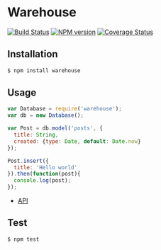 # Warehouse

[![Build Status](https://travis-ci.org/tommy351/warehouse.svg?branch=master)](https://travis-ci.org/tommy351/warehouse)  [![NPM version](https://badge.fury.io/js/warehouse.svg)](http://badge.fury.io/js/warehouse) [![Coverage Status](https://coveralls.io/repos/tommy351/warehouse/badge.svg?branch=master)](https://coveralls.io/r/tommy351/warehouse?branch=master)

## Installation

``` bash
$ npm install warehouse
```

## Usage

``` js
var Database = require('warehouse');
var db = new Database();

var Post = db.model('posts', {
  title: String,
  created: {type: Date, default: Date.now}
});

Post.insert({
  title: 'Hello world'
}).then(function(post){
  console.log(post);
});
```

- [API](http://tommy351.github.io/warehouse/)

## Test

``` bash
$ npm test
```
